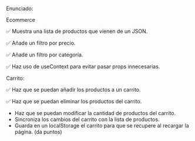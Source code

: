 Enunciado:

Ecommerce

✅ Muestra una lista de productos que vienen de un JSON.

✅ Añade un filtro por precio.

✅ Añade un filtro por categoría.

✅ Haz uso de useContext para evitar pasar props innecesarias.

Carrito:

✅ Haz que se puedan añadir los productos a un carrito.

✅ Haz que se puedan eliminar los productos del carrito.

- Haz que se puedan modificar la cantidad de productos del carrito.
- Sincroniza los cambios del carrito con la lista de productos.
- Guarda en un localStorage el carrito para que se recupere al recargar la página. (da puntos)
